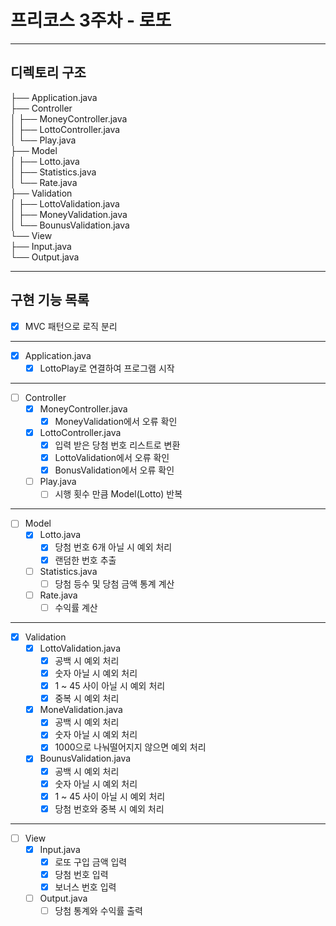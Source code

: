 # 프리코스 3주차 - 로또
---
## 디렉토리 구조
├── Application.java <br> 
├── Controller <br>
│    ├── MoneyController.java <br>
│    ├── LottoController.java <br>
│    └── Play.java <br>
├── Model <br>
│    ├── Lotto.java <br>
│    ├── Statistics.java <br>
│    └── Rate.java <br>
├── Validation <br>
│    ├── LottoValidation.java <br>
│    ├── MoneyValidation.java <br>
│    └── BounusValidation.java <br>
└── View <br>
     ├── Input.java <br>
     └── Output.java <br>
     
---
## 구현 기능 목록
- [X] MVC 패턴으로 로직 분리 <br>
---
- [X] Application.java <br>
  - [X] LottoPlay로 연결하여 프로그램 시작 <br>
---
- [ ] Controller <br>
  - [X] MoneyController.java <br>
    - [X] MoneyValidation에서 오류 확인 <br>
  - [X] LottoController.java <br>
    - [X] 입력 받은 당첨 번호 리스트로 변환 <br>
    - [X] LottoValidation에서 오류 확인 <br>
    - [X] BonusValidation에서 오류 확인 <br>
  - [ ] Play.java <br>
    - [ ] 시행 횟수 만큼 Model(Lotto) 반복 <br>
---
- [ ] Model <br>
  - [X] Lotto.java <br>
    - [X] 당첨 번호 6개 아닐 시 예외 처리 <br>
    - [X] 랜덤한 번호 추출 <br>
  - [ ] Statistics.java <br>
    - [ ] 당첨 등수 및 당첨 금액 통계 계산 <br>
  - [ ] Rate.java <br>
    - [ ] 수익률 계산 <br>
---
- [X] Validation <br>
  - [X] LottoValidation.java <br>
    - [X] 공백 시 예외 처리 <br>
    - [X] 숫자 아닐 시 예외 처리 <br>
    - [X] 1 ~ 45 사이 아닐 시 예외 처리 <br>
    - [X] 중복 시 예외 처리 <br>
  - [X] MoneValidation.java <br>
    - [X] 공백 시 예외 처리 <br>
    - [X] 숫자 아닐 시 예외 처리 <br>
    - [X] 1000으로 나눠떨어지지 않으면 예외 처리 <br>
  - [X] BounusValidation.java <br>
    - [X] 공백 시 예외 처리 <br>
    - [X] 숫자 아닐 시 예외 처리 <br>
    - [X] 1 ~ 45 사이 아닐 시 예외 처리 <br>
    - [X] 당첨 번호와 중복 시 예외 처리 <br>
---
- [ ] View <br>
  - [X] Input.java <br>
    - [X] 로또 구입 금액 입력 <br>
    - [X] 당첨 번호 입력 <br>
    - [X] 보너스 번호 입력 <br>
  - [ ] Output.java <br>
    - [ ] 당첨 통계와 수익률 출력 <br>
